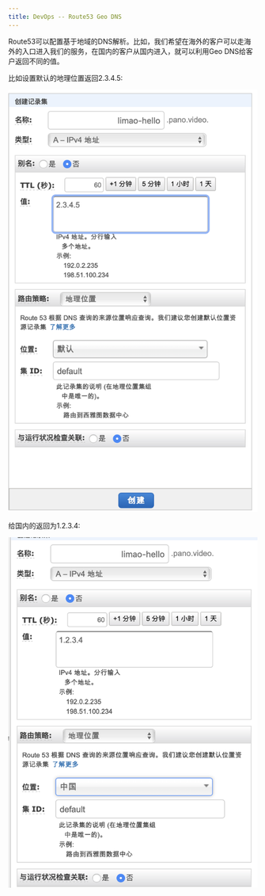 ```yaml
---
title: DevOps -- Route53 Geo DNS
---
```




Route53可以配置基于地域的DNS解析。比如，我们希望在海外的客户可以走海外的入口进入我们的服务，在国内的客户从国内进入，就可以利用Geo DNS给客户返回不同的值。



比如设置默认的地理位置返回2.3.4.5:

![image-20200119183142077](https://raw.githubusercontent.com/LipingMao/LipingMao.github.io/master/_posts/picture/image-20200119183142077.png)





给国内的返回为1.2.3.4:

![image-20200119183119985](https://raw.githubusercontent.com/LipingMao/LipingMao.github.io/master/_posts/picture/image-20200119183119985.png)
